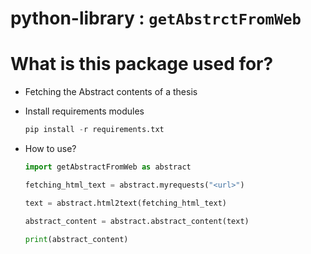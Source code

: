 # python-library : `getAbstrctFromWeb`

# What is this package used for?
- Fetching the Abstract contents of a thesis

- Install requirements modules 
  ```python 
  pip install -r requirements.txt
  ```    

- How to use?
    ```python
    import getAbstractFromWeb as abstract
    
    fetching_html_text = abstract.myrequests("<url>")

    text = abstract.html2text(fetching_html_text)

    abstract_content = abstract.abstract_content(text)

    print(abstract_content)
    ```

